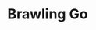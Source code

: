 --- 
title: "Brawling Go"
publishdate: "2019-8-10T16:48:46+02:00"
src: "https://365manga.net/manga/brawling-go"
image: "https://data.365manga.net/images/thumbnails/6615-brawling-go.jpg"
description: "From Yo Manga: The main character Jae-Jin has problems getting an erection, but he gets a lucky opportunity that changes his life. Except this time, his boner won't go away? What is he supposed to do? Original Korean Webtoon http://www.lezhin.com/ko/comic/go Official English Translation http://www.lezhin.com/en/comic/standup "
---